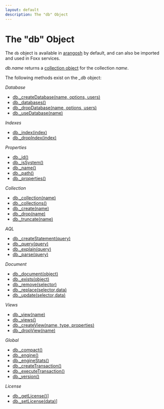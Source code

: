 ```yaml
---
layout: default
description: The "db" Object
---
```

The "db" Object
===============

The `db` object is available in [arangosh](programs-arangosh.html) by
default, and can also be imported and used in Foxx services.

*db.name* returns a [collection object](appendix-references-collection-object.html) for the collection *name*.

The following methods exist on the *_db* object:

*Database*

* [db._createDatabase(name, options, users)](data-modeling-databases-working-with.html#create-database)
* [db._databases()](data-modeling-databases-working-with.html#list-databases)
* [db._dropDatabase(name, options, users)](data-modeling-databases-working-with.html#drop-database)
* [db._useDatabase(name)](data-modeling-databases-working-with.html#use-database)

*Indexes*

* [db._index(index)](indexing-working-with-indexes.html#fetching-an-index-by-handle)
* [db._dropIndex(index)](indexing-working-with-indexes.html#dropping-an-index-via-a-database-handle)

*Properties*

* [db._id()](data-modeling-databases-working-with.html#id)
* [db._isSystem()](data-modeling-databases-working-with.html#issystem)
* [db._name()](data-modeling-databases-working-with.html#name)
* [db._path()](data-modeling-databases-working-with.html#path)
* [db._properties()](data-modeling-databases-working-with.html#properties)

*Collection*

* [db._collection(name)](data-modeling-collections-database-methods.html#collection)
* [db._collections()](data-modeling-collections-database-methods.html#all-collections)
* [db._create(name)](data-modeling-collections-database-methods.html#create)
* [db._drop(name)](data-modeling-collections-database-methods.html#drop)
* [db._truncate(name)](data-modeling-collections-database-methods.html#truncate)

*AQL*

* [db._createStatement(query)](aql/invocation-with-arangosh.html#with-_createstatement-arangostatement)
* [db._query(query)](aql/invocation-with-arangosh.html#with-db_query)
* [db._explain(query)](aql/execution-and-performance-explaining-queries.html)
* [db._parse(query)](aql/invocation-with-arangosh.html#query-validation)

*Document*

* [db._document(object)](data-modeling-documents-database-methods.html#document)
* [db._exists(object)](data-modeling-documents-database-methods.html#exists)
* [db._remove(selector)](data-modeling-documents-database-methods.html#remove)
* [db._replace(selector,data)](data-modeling-documents-database-methods.html#replace)
* [db._update(selector,data)](data-modeling-documents-database-methods.html#update)

*Views*

* [db._view(name)](data-modeling-views-database-methods.html#view)
* [db._views()](data-modeling-views-database-methods.html#all-views)
* [db._createView(name, type, properties)](data-modeling-views-database-methods.html#create)
* [db._dropView(name)](data-modeling-views-database-methods.html#drop)

*Global*

* [db._compact()](data-modeling-databases-working-with.html#compact)
* [db._engine()](data-modeling-databases-working-with.html#engine)
* [db._engineStats()](data-modeling-databases-working-with.html#engine-statistics)
* [db._createTransaction()](transactions-stream-transactions.html#create-transaction)
* [db._executeTransaction()](transactions-javascript-transactions.html#execute-transaction)
* [db._version()](data-modeling-databases-working-with.html#get-the-version-of-arangodb)

*License*

* [db._getLicense()](administration-license.html#managing-your-license)]
* [db._setLicense(data)](administration-license.html#initial-installation)]
